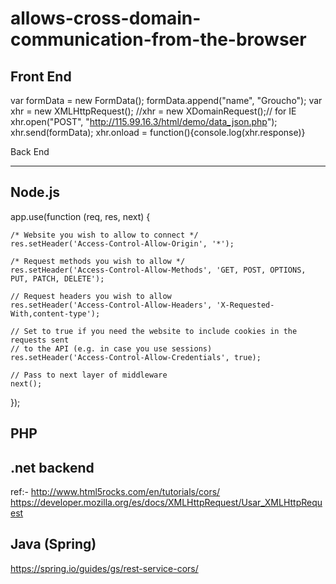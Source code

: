 allows-cross-domain-communication-from-the-browser
==================================================


Front End
---------
var formData = new FormData();
formData.append("name", "Groucho");
var xhr = new XMLHttpRequest();
//xhr = new XDomainRequest();// for IE
xhr.open("POST", "http://115.99.16.3/html/demo/data_json.php");
xhr.send(formData);
xhr.onload = function(){console.log(xhr.response)}

Back End
*****************************************************************************
Node.js
--------
 app.use(function (req, res, next) {

    /* Website you wish to allow to connect */
    res.setHeader('Access-Control-Allow-Origin', '*');

    /* Request methods you wish to allow */
    res.setHeader('Access-Control-Allow-Methods', 'GET, POST, OPTIONS, PUT, PATCH, DELETE');

    // Request headers you wish to allow
    res.setHeader('Access-Control-Allow-Headers', 'X-Requested-With,content-type');

    // Set to true if you need the website to include cookies in the requests sent
    // to the API (e.g. in case you use sessions)
    res.setHeader('Access-Control-Allow-Credentials', true);

    // Pass to next layer of middleware
    next();
});



PHP
--------------------------------------
<?php
//header('Access-Control-Allow-Origin: http://sagarpanda.com');
header('Access-Control-Allow-Origin: *');
//header('Access-Control-Allow-Methods: GET, POST, PUT');
//header('Access-Control-Allow-Credentials: true');
//header('Access-Control-Allow-Headers: Origin, X-Requested-With, Content-Type, Accept');//to work in sencha touch ajax call
echo '{"name":"'.$_POST[name].'","status":true}';
?>

.net backend
------------
<httpProtocol>
  <customHeaders>
    <add name="Access-Control-Allow-Origin" value="*" />
    <add name="Access-Control-Allow-Headers" value="Origin, X-Requested-With, Content-Type, Accept" />
  </customHeaders>
</httpProtocol>


ref:-
http://www.html5rocks.com/en/tutorials/cors/
https://developer.mozilla.org/es/docs/XMLHttpRequest/Usar_XMLHttpRequest




Java (Spring)
--------------
https://spring.io/guides/gs/rest-service-cors/
